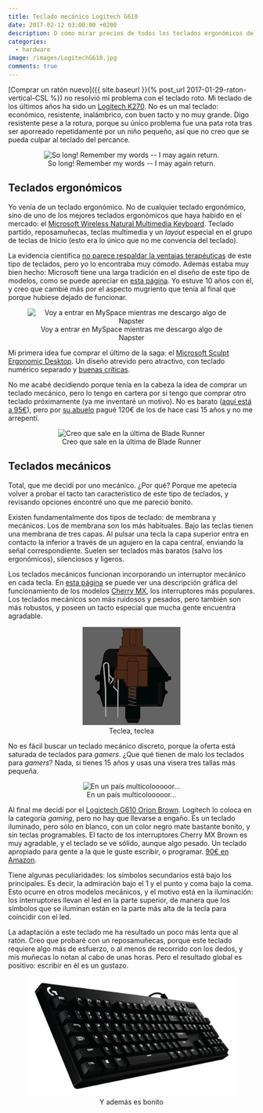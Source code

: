 ```yaml
---
title: Teclado mecánico Logitech G610
date: 2017-02-12 03:00:00 +0200
description: O cómo mirar precios de todos los teclados ergonómicos del mercado para acabar comprando un teclado sin reposamuñecas
categories:
  - hardware
image: /images/LogitechG610.jpg
comments: true
---
```

[Comprar un ratón nuevo]({{ site.baseurl }}{% post_url 2017-01-29-raton-vertical-CSL %}) no resolvió mi problema con el teclado roto. Mi teclado de los últimos años ha sido un [Logitech K270](https://www.amazon.es/Logitech-K270-Teclado-inal%C3%A1mbrico-Espa%C3%B1ol/dp/B00779631W). No es un mal teclado: económico, resistente, inalámbrico, con buen tacto y no muy grande. Digo resistente pese a la rotura, porque su único problema fue una pata rota tras ser aporreado repetidamente por un niño pequeño, así que no creo que se pueda culpar al teclado del percance.

<div style="text-align:center">
    <figure>
        <img alt="So long! Remember my words -- I may again return." src ="https://images-na.ssl-images-amazon.com/images/I/81vWDPRP5ML._SL1500_.jpg" />
        <figcaption>So long! Remember my words -- I may again return.</figcaption>
    </figure>
</div>

## Teclados ergonómicos
Yo venía de un teclado ergonómico. No de cualquier teclado ergonómico, sino de uno de los mejores teclados ergonómicos que haya habido en el mercado: el [Microsoft Wireless Natural Multimedia Keyboard](http://xahlee.info/kbd/ms_keyboard/ms_natural_keyboard.html). Teclado partido, reposamuñecas, teclas multimedia y un _layout_ especial en el grupo de teclas de Inicio (esto era lo único que no me convencía del teclado).

La evidencia científica [no parece respaldar la ventajas terapéuticas](http://www.claimsjournal.com/news/national/2014/01/09/242633.htm) de este tipo de teclados, pero yo lo encontraba muy cómodo. Además estaba muy bien hecho: Microsoft tiene una larga tradición en el diseño de este tipo de modelos, como se puede apreciar en [esta página](http://xahlee.info/kbd/Microsoft_natural_keyboard.html). Yo estuve 10 años con él, y creo que cambié más por el aspecto mugriento que tenía al final que porque hubiese dejado de funcionar.

<div style="text-align:center">
    <figure>
        <img alt="Voy a entrar en MySpace mientras me descargo algo de Napster" src ="https://www.microsoft.com/presspass/images/features/2002/09-03hardware5_l.jpg" />
        <figcaption>Voy a entrar en MySpace mientras me descargo algo de Napster</figcaption>
    </figure>
</div>

Mi primera idea fue comprar el último de la saga: el [Microsoft Sculpt Ergonomic Desktop](https://www.microsoft.com/accessories/es-es/products/keyboards/sculpt-ergonomic-desktop/l5v-00011). Un diseño atrevido pero atractivo, con teclado numérico separado y [buenas críticas](https://www.amazon.co.uk/Microsoft-Ergonomic-Desktop-Keyboard-Numeric/dp/B00EO4NN5C). 

No me acabé decidiendo porque tenía en la cabeza la idea de comprar un teclado mecánico, pero lo tengo en cartera por si tengo que comprar otro teclado próximamente (ya me inventaré un motivo). No es barato ([aquí está a 95€](https://www.amazon.es/Microsoft-Sculpt-Ergonomic-Desktop-L5V-00011/dp/B00FO10ZK0)), pero por [su abuelo](http://xahlee.info/kbd/ms_keyboard/ms_natural_keyboard.html) pagué 120€ de los de hace casi 15 años y no me arrepentí.

<div style="text-align:center">
    <figure>
        <img alt="Creo que sale en la última de Blade Runner" src ="http://compass.microsoft.com/assets/5f/08/5f08ee27-dc2e-4bdb-9256-ee2d19891cdd.jpg?n=mk_SEDT_otherviews01.jpg" />
        <figcaption>Creo que sale en la última de Blade Runner</figcaption>
    </figure>
</div>

## Teclados mecánicos
Total, que me decidí por uno mecánico. ¿Por qué? Porque me apetecía volver a probar el tacto tan característico de este tipo de teclados, y revisando opciones encontré uno que me pareció bonito. 

Existen fundamentalmente dos tipos de teclado: de membrana y mecánicos. Los de membrana son los más habituales. Bajo las teclas tienen una membrana de tres capas. Al pulsar una tecla la capa superior entra en contacto la inferior a través de un agujero en la capa central, enviando la señal correspondiente. Suelen ser teclados más baratos (salvo los ergonómicos), silenciosos y ligeros.

Los teclados mecánicos funcionan incorporando un interruptor mecánico en cada tecla. En [esta página](http://www.keyboardco.com/blog/index.php/2012/12/an-introduction-to-cherry-mx-mechanical-switches/) se puede ver una descripción gráfica del funcionamiento de los modelos [Cherry MX](http://cherryamericas.com/product/mx-series/), los interruptores más populares.
Los teclados mecánicos son más ruidosos y pesados, pero también son más robustos, y poseen un tacto especial que mucha gente encuentra agradable.

<div style="text-align:center">
    <figure>
        <img alt="Teclea, teclea" src ="/images/Brown.gif" />
        <figcaption>Teclea, teclea</figcaption>
    </figure>
</div>

No es fácil buscar un teclado mecánico discreto, porque la oferta está saturada de teclados para _gamers_. ¿Que qué tienen de malo los teclados para _gamers_? Nada, si tienes 15 años y usas una visera tres tallas más pequeña.

<div style="text-align:center">
    <figure>
        <img alt="En un país multicolooooor..." src ="https://cdn0.vox-cdn.com/thumbor/Qnt4dD3-z4fO9wZm6gnP73m0jE4=/1200x0/filters:no_upscale()/cdn0.vox-cdn.com/uploads/chorus_asset/file/7473813/K70_RAPIDFIRE_RGB_NA_01.0.png" />
        <figcaption>En un país multicolooooor...</figcaption>
    </figure>
</div>

Al final me decidí por el [Logictech G610 Orion Brown](http://gaming.logitech.com/en-us/product/g610-orion-brown-keyboard). Logitech lo coloca en la categoría _gaming_, pero no hay que llevarse a engaño. Es un teclado iluminado, pero sólo en blanco, con un color negro mate bastante bonito, y sin teclas programables. El tacto de los interruptores Cherry MX Brown es muy agradable, y el teclado se ve sólido, aunque algo pesado. Un teclado apropiado para gente a la que le guste escribir, o programar. [90€ en Amazon](https://www.amazon.es/Logitech-G610-Orion-Brown-Teclado/dp/B01CHYS2YM/).

Tiene algunas peculiaridades: los símbolos secundarios está bajo los principales. Es decir, la admiración bajo el 1 y el punto y coma bajo la coma. Esto ocurre en otros modelos mecánicos, y el motivo está en la iluminación: los interruptores llevan el led en la parte superior, de manera que los símbolos que se iluminan están en la parte más alta de la tecla para coincidir con el led.

La adaptación a este teclado me ha resultado un poco más lenta que al ratón. Creo que probaré con un reposamuñecas, porque este teclado requiere algo más de esfuerzo, o al menos de recorrido con los dedos, y mis muñecas lo notan al cabo de unas horas. Pero el resultado global es positivo: escribir en él es un gustazo.

<div style="text-align:center">
    <figure>
        <img alt="Y además es bonito" src ="/images/LogitechG610-2.jpg" />
        <figcaption>Y además es bonito</figcaption>
    </figure>
</div>